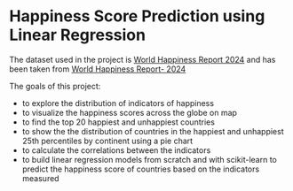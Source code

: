 # Happiness Score Prediction using Linear Regression
The dataset used in the project is [World Happiness Report 2024](https://worldhappiness.report/) and has been taken from [World Happiness Report- 2024](https://www.kaggle.com/datasets/jainaru/world-happiness-report-2024-yearly-updated?select=World-happiness-report-updated_2024.cs)

The goals of this project:
* to explore the distribution of indicators of happiness
* to visualize the happiness scores across the globe on map
* to find the top 20 happiest and unhappiest countries
* to show the the distribution of countries in the happiest and unhappiest 25th percentiles by continent using a pie chart
* to calculate the correlations between the indicators
* to build linear regression models from scratch and with scikit-learn to predict the happiness score of countries based on the indicators measured
